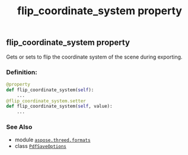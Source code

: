 ﻿---
title: flip_coordinate_system property
second_title: Aspose.3D for Python via .NET API References
description: 
type: docs
weight: 120
url: /python-net/aspose.threed.formats/pdfsaveoptions/flip_coordinate_system/
is_root: false
---

## flip_coordinate_system property


Gets or sets to flip the coordinate system of the scene during exporting.
### Definition:
```python
@property
def flip_coordinate_system(self):
    ...
@flip_coordinate_system.setter
def flip_coordinate_system(self, value):
    ...
```

### See Also
* module [`aspose.threed.formats`](../../)
* class [`PdfSaveOptions`](/3d/python-net/aspose.threed.formats/pdfsaveoptions)
